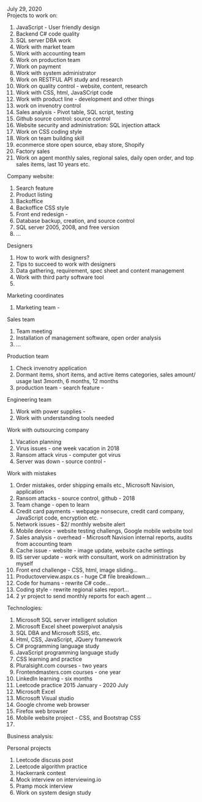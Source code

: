 July 29, 2020<br>
Projects to work on:<br>

1. JavaScript - User friendly design<br>
2. Backend C# code quality<br>
3. SQL server DBA work<br>
4. Work with market team<br>
5. Work with accounting team<br>
6. Work on production team<br>
7. Work on payment<br>
8. Work with system administrator<br>
9. Work on RESTFUL API study and research<br>
10. Work on quality control - website, content, research <br>
11. Work with CSS, html, JavaSCript code<br>
12. Work with product line - development and other things<br>
13. work on invenotry control<br>
14. Sales analysis - Pivot table, SQL script, testing <br>
15. Github source control: source control<br>
16. Website security and administration: SQL injection attack<br>
17. Work on CSS coding style<br>
18. Work on team building skill<br> 
19. econmerce store open source, ebay store, Shopify<br>
20. Factory sales<br>
21. Work on agent monthly sales, regional sales, daily open order, and top sales items, last 10 years etc. <br>

Company website:<br>
1. Search feature<br>
2. Product listing<br>
3. Backoffice <br>
4. Backoffice CSS style <br>
5. Front end redesign - <br>
6. Database backup, creation, and source control<br>
7. SQL server 2005, 2008, and free version <br>
8. ...

Designers<br>
1. How to work with designers? <br>
2. Tips to succeed to work with designers<br>
3. Data gathering, requirement, spec sheet and content management<br>
4. Work with third party software tool<br>
5. 

Marketing coordinates<br>
1. Marketing team - <br>

Sales team<br>
1. Team meeting<br>
2. Installation of management software, open order analysis<br>
3. ...

Production team<br>
1. Check invenotry application<br>
2. Dormant items, short items, and active items categories, sales amount/ usage last 3month, 6 months, 12 months<br>
3. production team - search feature - <br>

Engineering team<br>
1. Work with power supplies - <br>
2. Work with understanding tools needed<br>

Work with outsourcing company<br>
1. Vacation planning<br>
2. Virus issues - one week vacation in 2018 <br>
3. Ransom attack virus - computer got virus <br>
4. Server was down - source control - <br>

Work with mistakes<br>
1. Order mistakes, order shipping emails etc., Microsoft Navision, application<br>
2. Ransom attacks - source control, github - 2018<br>
3. Team change - open to learn <br>
4. Credit card payments - webpage nonsecure, credit card company, JavaScript code, encryption etc. - <br>
5. Network issues - $2/ monthly website alert<br>
6. Mobile device - website testing challengs, Google mobile website tool<br>
7. Sales analysis - overhead - Microsoft Navision internal reports, audits from accounting team<br>
8. Cache issue - website - image update, website cache settings <br>
9. IIS server update - work with consultant, work on administration by myself<br>
10. Front end challenge - CSS, html, image sliding...<br>
11. Productoverview.aspx.cs - huge C# file breakdown...<br>
12. Code for humans - rewrite C# code...<br>
13. Coding style - rewrite regional sales report...<br>
14. 2 yr project to send monthly reports for each agent ...<br>



Technologies:<br>
1. Microsoft SQL server intelligent solution<br>
2. Microsoft Excel sheet powerpivot analysis<br>
3. SQL DBA and Microsoft SSIS, etc. <br>
4. Html, CSS, JavaScript, JQuery framework<br>
5. C# programming language study<br>
6. JavaScript programming language study<br>
7. CSS learning and practice<br>
8. Pluralsight.com courses - two years<br>
9. Frontendmasters.com courses - one year<br>
10. LinkedIn learning - six months<br>
11. Leetcode practice 2015 January - 2020 July<br>
12. Microsoft Excel<br>
13. Microsoft Visual studio<br>
14. Google chrome web browser<br>
15. Firefox web browser<br>
16. Mobile website project - CSS, and Bootstrap CSS<br>
17. <br>

Business analysis:<br>


Personal projects<br>
1. Leetcode discuss post<br>
2. Leetcode algorithm practice<br>
3. Hackerrank contest<br>
4. Mock interview on interviewing.io<br>
5. Pramp mock interview <br>
6. Work on system design study<br> 
